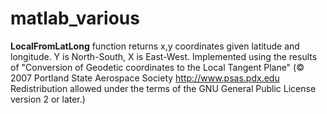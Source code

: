 # matlab_various


**LocalFromLatLong** function returns x,y coordinates given latitude and longitude. Y is North-South, X is East-West. Implemented using the results of "Conversion of Geodetic coordinates to the Local Tangent Plane" (© 2007 Portland State Aerospace Society <http://www.psas.pdx.edu> Redistribution allowed under the terms of the GNU General Public License version 2 or later.)


